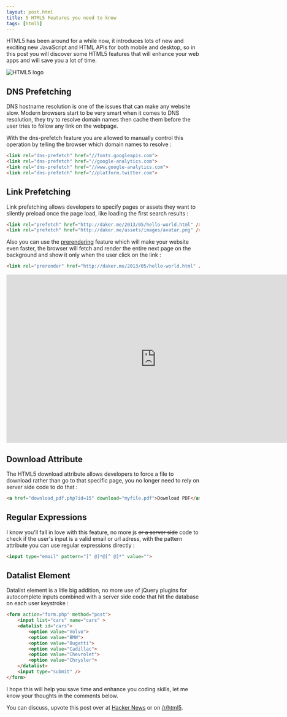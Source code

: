```yaml
---
layout: post.html
title: 5 HTML5 Features you need to know
tags: [html5]
---
```

HTML5 has been around for a while now, it introduces lots of new and exciting new JavaScript and HTML APIs for both mobile and desktop, so in this post you will discover some HTML5 features that will enhance your web apps and will save you a lot of time.

![HTML5 logo](/assets/posts/html5-logo.png)

## DNS Prefetching

DNS hostname resolution is one of the issues that can make any website slow. Modern browsers start to be very smart when it comes to DNS resolution, they try to resolve domain names then cache them before the user tries to follow any link on the webpage.

With the dns-prefetch feature you are allowed to manually control this operation by telling the browser which domain names to resolve :

``` html
<link rel="dns-prefetch" href="//fonts.googleapis.com">
<link rel="dns-prefetch" href="//google-analytics.com">
<link rel="dns-prefetch" href="//www.google-analytics.com">
<link rel="dns-prefetch" href="//platform.twitter.com">
```

## Link Prefetching

Link prefetching allows developers to specify pages or assets they want to silently preload once the page load, like loading the first search results :

``` html
<link rel="prefetch" href="http://daker.me/2013/05/hello-world.html" />
<link rel="prefetch" href="http://daker.me/assets/images/avatar.png" />
```

Also you can use the [prerendering][0] feature which will make your website even faster, the browser will fetch and render the entire next page on the background and show it only when the user click on the link :

``` html
<link rel="prerender" href="http://daker.me/2013/05/hello-world.html" />
```

<iframe width="780" height="439" src="https://www.youtube.com/embed/_Jn93FDx9oI" frameborder="0" allowfullscreen></iframe>

## Download Attribute

The HTML5 download attribute allows developers to force a file to download rather than go to that specific page, you no longer need to rely on server side code to do that :

``` html
<a href="download_pdf.php?id=15" download="myfile.pdf">Download PDF</a>
```

## Regular Expressions

I know you'll fall in love with this feature, no more js <strike>or a server side</strike> code to check if the user's input is a valid email or url adress, with the pattern attribute you can use regular expressions directly :

``` html
<input type="email" pattern="[^ @]*@[^ @]*" value="">
```

## Datalist Element

Datalist element is a litle big addition, no more use of jQuery plugins for autocomplete inputs combined with a server side code that hit the database on each user keystroke :

``` html
<form action="form.php" method="post">
    <input list="cars" name="cars" >
    <datalist id="cars">
        <option value="Volvo">
        <option value="BMW">
        <option value="Bugatti">
        <option value="Cadillac">
        <option value="Chevrolet">
        <option value="Chrysler">
    </datalist>
    <input type="submit" />
</form>
```

I hope this will help you save time and enhance you coding skills, let me know your thoughts in the comments below.

You can discuss, upvote this post over at [Hacker News][1] or on [/r/html5][2].

[0]: https://developers.google.com/chrome/whitepapers/prerender
[1]: https://news.ycombinator.com/item?id=5768174
[2]: http://www.reddit.com/r/html5